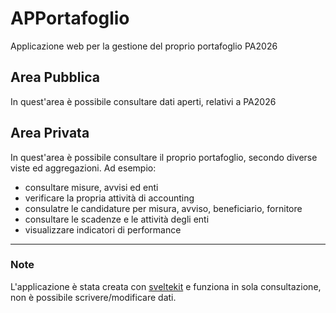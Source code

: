 # APPortafoglio

Applicazione web per la gestione del proprio portafoglio PA2026

## Area Pubblica

In quest'area è possibile consultare dati aperti, relativi a PA2026

## Area Privata

In quest'area è possibile consultare il proprio portafoglio, secondo diverse viste ed aggregazioni. Ad esempio:
- consultare misure, avvisi ed enti
- verificare la propria attività di accounting
- consulatre le candidature per misura, avviso, beneficiario, fornitore
- consultare le scadenze e le attività degli enti
- visualizzare indicatori di performance

---

### Note
L'applicazione è stata creata con [sveltekit]((https://kit.svelte.dev/)) e funziona in sola consultazione, non è possibile scrivere/modificare dati.

